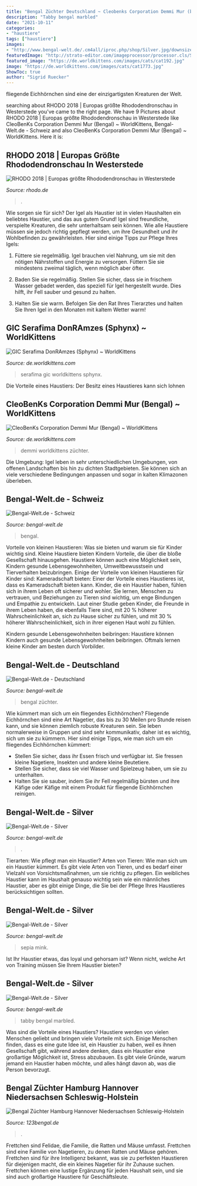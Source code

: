 ```yaml
---
title: "Bengal Züchter Deutschland ~ Cleobenks Corporation Demmi Mur (bengal) ~ Worldkittens"
description: "Tabby bengal marbled"
date: "2021-10-11"
categories:
- "haustiere"
tags: ["haustiere"]
images:
- "http://www.bengal-welt.de/.cm4all/iproc.php/shop/Silver.jpg/downsize_1280_0/Silver.jpg"
featuredImage: "http://strato-editor.com/imageprocessor/processor.cls/STRATP/cm4all/com/widgets/CatalogSitesTeam/7703200/Farben/03/5b.jpg/donotenlarge/"
featured_image: "https://de.worldkittens.com/images/cats/cat192.jpg"
image: "https://de.worldkittens.com/images/cats/cat1773.jpg"
ShowToc: true
author: "Sigrid Ruecker"
---
```



fliegende Eichhörnchen sind eine der einzigartigsten Kreaturen der Welt.

	

		
searching about RHODO 2018 | Europas größte Rhododendronschau in Westerstede you've came to the right page. We have 9 Pictures about RHODO 2018 | Europas größte Rhododendronschau in Westerstede like CleoBenKs Corporation Demmi Mur (Bengal) ~ WorldKittens, Bengal-Welt.de - Schweiz and also CleoBenKs Corporation Demmi Mur (Bengal) ~ WorldKittens. Here it is:
		
    
## RHODO 2018 | Europas Größte Rhododendronschau In Westerstede

<img loading=lazy src="http://www.rhodo.de/index.php?rex_resize=200c__200h__2_scarlet_wonder.jpg" onerror="this.onerror=null;this.src='https://tse3.mm.bing.net/th?id=OIP.R5df3h3UaM6io0MKgIQ03QAAAA&amp;pid=15.1';" alt="RHODO 2018 | Europas größte Rhododendronschau in Westerstede">

_Source: rhodo.de_

>. 

	

Wie sorgen sie für sich?
Der Igel als Haustier ist in vielen Haushalten ein beliebtes Haustier, und das aus gutem Grund! Igel sind freundliche, verspielte Kreaturen, die sehr unterhaltsam sein können. Wie alle Haustiere müssen sie jedoch richtig gepflegt werden, um ihre Gesundheit und ihr Wohlbefinden zu gewährleisten. Hier sind einige Tipps zur Pflege Ihres Igels:
1) Füttere sie regelmäßig. Igel brauchen viel Nahrung, um sie mit den nötigen Nährstoffen und Energie zu versorgen. Füttern Sie sie mindestens zweimal täglich, wenn möglich aber öfter.

2) Baden Sie sie regelmäßig. Stellen Sie sicher, dass sie in frischem Wasser gebadet werden, das speziell für Igel hergestellt wurde. Dies hilft, ihr Fell sauber und gesund zu halten.

3) Halten Sie sie warm. Befolgen Sie den Rat Ihres Tierarztes und halten Sie Ihren Igel in den Monaten mit kaltem Wetter warm!

    
## GIC Serafima DonRAmzes (Sphynx) ~ WorldKittens

<img loading=lazy src="https://de.worldkittens.com/images/cats/cat192.jpg" onerror="this.onerror=null;this.src='https://tse3.mm.bing.net/th?id=OIP.ROitsn3IJP1xr1LECBeM7QHaLH&amp;pid=15.1';" alt="GIC Serafima DonRAmzes (Sphynx) ~ WorldKittens">

_Source: de.worldkittens.com_

>serafima gic worldkittens sphynx. 

	

Die Vorteile eines Haustiers: Der Besitz eines Haustieres kann sich lohnen

    
## CleoBenKs Corporation Demmi Mur (Bengal) ~ WorldKittens

<img loading=lazy src="https://de.worldkittens.com/images/cats/cat1773.jpg" onerror="this.onerror=null;this.src='https://tse2.mm.bing.net/th?id=OIP.FjdqVNxzar7HqnYWqQhxQQHaHL&amp;pid=15.1';" alt="CleoBenKs Corporation Demmi Mur (Bengal) ~ WorldKittens">

_Source: de.worldkittens.com_

>demmi worldkittens züchter. 

	

Die Umgebung: Igel leben in sehr unterschiedlichen Umgebungen, von offenen Landschaften bis hin zu dichten Stadtgebieten. Sie können sich an viele verschiedene Bedingungen anpassen und sogar in kalten Klimazonen überleben.

    
## Bengal-Welt.de - Schweiz

<img loading=lazy src="https://bengal-welt.de/.cm4all/uproc.php/0/Bilder 1118/45314986_2110521669260192_2795973729161576448_o.jpg?_=166de7445f0" onerror="this.onerror=null;this.src='https://tse3.mm.bing.net/th?id=OIP.PEnvkVHDT9Gosq8TvTfsmQHaE7&amp;pid=15.1';" alt="Bengal-Welt.de - Schweiz">

_Source: bengal-welt.de_

>bengal. 

	

Vorteile von kleinen Haustieren: Was sie bieten und warum sie für Kinder wichtig sind.
Kleine Haustiere bieten Kindern Vorteile, die über die bloße Gesellschaft hinausgehen. Haustiere können auch eine Möglichkeit sein, Kindern gesunde Lebensgewohnheiten, Umweltbewusstsein und Tierverhalten beizubringen. Einige der Vorteile von kleinen Haustieren für Kinder sind:
Kameradschaft bieten: Einer der Vorteile eines Haustieres ist, dass es Kameradschaft bieten kann. Kinder, die ein Haustier haben, fühlen sich in ihrem Leben oft sicherer und wohler. Sie lernen, Menschen zu vertrauen, und Beziehungen zu Tieren sind wichtig, um enge Bindungen und Empathie zu entwickeln. Laut einer Studie geben Kinder, die Freunde in ihrem Leben haben, die ebenfalls Tiere sind, mit 20 % höherer Wahrscheinlichkeit an, sich zu Hause sicher zu fühlen, und mit 30 % höherer Wahrscheinlichkeit, sich in ihrer eigenen Haut wohl zu fühlen.

Kindern gesunde Lebensgewohnheiten beibringen: Haustiere können Kindern auch gesunde Lebensgewohnheiten beibringen. Oftmals lernen kleine Kinder am besten durch Vorbilder.

    
## Bengal-Welt.de - Deutschland

<img loading=lazy src="http://bengal-welt.de/.cm4all/uproc.php/0/Züchter/.2000px-Flag_of_Germany_svg.png/scale?_=165766b86b8" onerror="this.onerror=null;this.src='https://tse3.mm.bing.net/th?id=OIP.h7dNGcSfm_4AWE5qiuA15wHaEc&amp;pid=15.1';" alt="Bengal-Welt.de - Deutschland">

_Source: bengal-welt.de_

>bengal züchter. 

	

Wie kümmert man sich um ein fliegendes Eichhörnchen?
Fliegende Eichhörnchen sind eine Art Nagetier, das bis zu 30 Meilen pro Stunde reisen kann, und sie können ziemlich robuste Kreaturen sein. Sie leben normalerweise in Gruppen und sind sehr kommunikativ, daher ist es wichtig, sich um sie zu kümmern. Hier sind einige Tipps, wie man sich um ein fliegendes Eichhörnchen kümmert:
- Stellen Sie sicher, dass ihr Essen frisch und verfügbar ist. Sie fressen kleine Nagetiere, Insekten und andere kleine Beutetiere.
- Stellen Sie sicher, dass sie viel Wasser und Spielzeug haben, um sie zu unterhalten.
- Halten Sie sie sauber, indem Sie ihr Fell regelmäßig bürsten und ihre Käfige oder Käfige mit einem Produkt für fliegende Eichhörnchen reinigen.

    
## Bengal-Welt.de - Silver

<img loading=lazy src="http://strato-editor.com/imageprocessor/processor.cls/STRATP/cm4all/com/widgets/CatalogSitesTeam/7703200/Farben/03/5b.jpg/donotenlarge/" onerror="this.onerror=null;this.src='https://tse4.mm.bing.net/th?id=OIP.SjgzONjNh2xIkZuB5XfopAHaJ4&amp;pid=15.1';" alt="Bengal-Welt.de - Silver">

_Source: bengal-welt.de_

>. 

	

Tierarten: Wie pflegt man ein Haustier?
Arten von Tieren: Wie man sich um ein Haustier kümmert. Es gibt viele Arten von Tieren, und es bedarf einer Vielzahl von Vorsichtsmaßnahmen, um sie richtig zu pflegen. Ein weibliches Haustier kann im Haushalt genauso wichtig sein wie ein männliches Haustier, aber es gibt einige Dinge, die Sie bei der Pflege Ihres Haustieres berücksichtigen sollten.

    
## Bengal-Welt.de - Silver

<img loading=lazy src="http://strato-editor.com/imageprocessor/processor.cls/STRATP/cm4all/com/widgets/CatalogSitesTeam/7703200/Farben/17.12/2seal silver sepia spotted tabby1.jpg/donotenlarge/" onerror="this.onerror=null;this.src='https://tse3.mm.bing.net/th?id=OIP.qyzSwxlS5-98vX4JOcAC_QHaLA&amp;pid=15.1';" alt="Bengal-Welt.de - Silver">

_Source: bengal-welt.de_

>sepia mink. 

	

Ist Ihr Haustier etwas, das loyal und gehorsam ist? Wenn nicht, welche Art von Training müssen Sie Ihrem Haustier bieten?

    
## Bengal-Welt.de - Silver

<img loading=lazy src="http://www.bengal-welt.de/.cm4all/iproc.php/shop/Silver.jpg/downsize_1280_0/Silver.jpg" onerror="this.onerror=null;this.src='https://tse1.mm.bing.net/th?id=OIP.5bZM-nkIhaoyll2eVmd4oAHaE8&amp;pid=15.1';" alt="Bengal-Welt.de - Silver">

_Source: bengal-welt.de_

>tabby bengal marbled. 

	

Was sind die Vorteile eines Haustiers?
Haustiere werden von vielen Menschen geliebt und bringen viele Vorteile mit sich. Einige Menschen finden, dass es eine gute Idee ist, ein Haustier zu haben, weil es ihnen Gesellschaft gibt, während andere denken, dass ein Haustier eine großartige Möglichkeit ist, Stress abzubauen. Es gibt viele Gründe, warum jemand ein Haustier haben möchte, und alles hängt davon ab, was die Person bevorzugt.

    
## Bengal Züchter Hamburg Hannover Niedersachsen Schleswig-Holstein

<img loading=lazy src="https://image.jimcdn.com/app/cms/image/transf/dimension=1920x400:format=jpg/path/sadbe3cbd03802356/image/ic3df1ef0550cbacb/version/1509103073/image.jpg" onerror="this.onerror=null;this.src='https://tse1.mm.bing.net/th?id=OIP.JE9UBWip2TN8cP2dlwjW2gHaE_&amp;pid=15.1';" alt="Bengal Züchter Hamburg Hannover Niedersachsen Schleswig-Holstein">

_Source: 123bengal.de_

>. 

	

Frettchen sind Felidae, die Familie, die Ratten und Mäuse umfasst.
Frettchen sind eine Familie von Nagetieren, zu denen Ratten und Mäuse gehören. Frettchen sind für ihre Intelligenz bekannt, was sie zu perfekten Haustieren für diejenigen macht, die ein kleines Nagetier für ihr Zuhause suchen. Frettchen können eine lustige Ergänzung für jeden Haushalt sein, und sie sind auch großartige Haustiere für Geschäftsleute.

